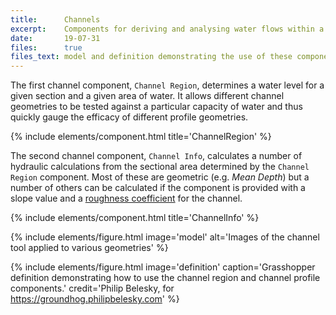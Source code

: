 ```yaml
---
title:      Channels
excerpt:    Components for deriving and analysing water flows within a sectional profile.
date:       19-07-31
files:      true
files_text: model and definition demonstrating the use of these components
---
```


The first channel component, `Channel Region`, determines a water level for a given section and a given area of water. It allows different channel geometries to be tested against a particular capacity of water and thus quickly gauge the efficacy of different profile geometries.

<!-- - Introduction to general hydraulic principles
- Describe process for deriving level from flow quantity; noting not that water does not strictly follow this process (i.e. settling effects) -->

{% include elements/component.html title='ChannelRegion' %}

<!-- - Description of the calculated attributes and their meaning/purpose
- More detailed discussion of manning formula and link to predefined values for channel materials (noting the uncertainty involved in using them) -->

The second channel component, `Channel Info`, calculates a number of hydraulic calculations from the sectional area determined by the `Channel Region` component. Most of these are geometric (e.g. *Mean Depth*) but a number of others can be calculated if the component is provided with a slope value and a [roughness coefficient](https://www.engineeringtoolbox.com/mannings-roughness-d_799.html) for the channel.

{% include elements/component.html title='ChannelInfo' %}

<!-- - Discussion of applications to design

## Workflows
-->

{% include elements/figure.html image='model' alt='Images of the channel tool applied to various geometries' %}

{% include elements/figure.html image='definition' caption='Grasshopper definition demonstrating how to use the channel region and channel profile components.' credit='Philip Belesky, for https://groundhog.philipbelesky.com' %}
